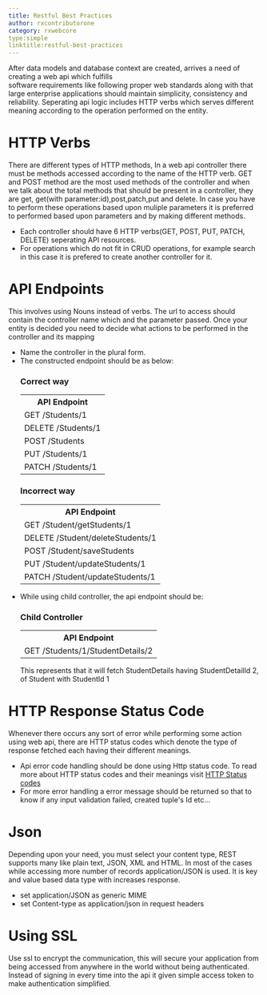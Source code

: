 ```yaml
---
title: Restful Best Practices
author: rxcontributorone
category: rxwebcore 
type:simple
linktitle:restful-best-practices
---
```


After data models and database context are created, arrives a need of creating a web api which fulfills   
software requirements like following proper web standards along with that large enterprise applications should maintain simplicity, consistency and reliability. Seperating api logic includes HTTP verbs which serves different meaning according to the operation performed on the entity. 

# HTTP Verbs
There are different types of HTTP methods, In a web api controller there must be methods accessed according to the name of the HTTP verb. GET and POST method are the most used methods of the controller and when we talk about the total methods that should be present in a controller, they are get, get(with parameter:id),post,patch,put and delete. In case you have to perform these operations based upon muliple parameters it is preferred to performed based upon parameters and by making different methods.  

<ul class="bullet-list">
   <li class="overview-nav-item">Each controller should have 6 HTTP verbs(GET, POST, PUT, PATCH, DELETE) seperating API resources.</li>   
   <li class="overview-nav-item">For operations which do not fit in CRUD operations, for example search in this case it is prefered to create another controller for it.</li>
</ul>

# API Endpoints
This involves using Nouns instead of verbs. The url to access should contain the controller name which and the parameter passed. Once your entity is decided you need to decide what actions to be performed in the controller and its mapping

<ul class="bullet-list">
   <li class="overview-nav-item">Name the controller in the plural form.</li>   
   <li class="overview-nav-item">The constructed endpoint should be as below:
   <h3>Correct way</h3>
   <table class="table table-bordered">
   <tr><th>API Endpoint</th></tr>
   <tr><td>GET /Students/1</td></tr>
   <tr><td>DELETE /Students/1</td></tr>
   <tr><td>POST /Students</td></tr>   
   <tr><td>PUT /Students/1</td></tr>
   <tr><td>PATCH /Students/1</td></tr>

   
   </table>

   <h3>Incorrect way</h3>
 <table class="table table-bordered">
   <tr><th>API Endpoint</th></tr>
   <tr><td>GET /Student/getStudents/1</td></tr>
   <tr><td> DELETE /Student/deleteStudents/1</td></tr>
   <tr><td> POST /Student/saveStudents</td></tr>   
   <tr><td>PUT /Student/updateStudents/1</td></tr>
   <tr><td> PATCH /Student/updateStudents/1</td></tr>
  </table>

   
   </li>   
   <li class="overview-nav-item">While using child controller, the api endpoint should be:

   <h3>Child Controller</h3>
   <table class="table table-bordered">
   <tr><th>API Endpoint</th></tr>
   <tr><td>GET /Students/1/StudentDetails/2</td></tr>
    </table>
   This represents that it will fetch StudentDetails having StudentDetailId 2, of Student with StudentId 1
   </li>
</ul>

# HTTP Response Status Code
Whenever there occurs any sort of error while performing some action using web api, there are HTTP status codes which denote the type of response fetched each having their different meanings. 

<ul class="bullet-list">
   <li class="overview-nav-item">Api error code handling should be done using Http status code. To read more about HTTP status codes and their meanings visit <a target="_blank" class="redirect-link" href="https://docs.microsoft.com/en-us/dotnet/api/system.net.httpstatuscode?view=netframework-4.8">HTTP Status codes</a></li>   
   <li class="overview-nav-item">For more error handling a error message should be returned so that to know if any input validation failed, created tuple's Id etc...</li>
</ul>

# Json

Depending upon your need, you must select your content type, REST supports many like plain text, JSON, XML and HTML. In most of the cases while accessing more number of records  application/JSON is used. It is key and value based data type with increases response.

<ul class="bullet-list">
   <li class="overview-nav-item">set application/JSON as generic MIME</a></li>   
   <li class="overview-nav-item">set Content-type as application/json in request headers</li>
</ul>

# Using SSL
Use ssl to encrypt the communication, this will secure your application from being accessed from anywhere in the world without being authenticated. Instead of signing in every time into the api it given simple access token to make authentication simplified.    
